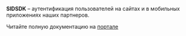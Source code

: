 **SIDSDK** – аутентификация пользователей на сайтах и в мобильных приложениях наших партнеров.

Читайте полную документацию на [портале](https://developers.sber.ru/docs/ru/sberid/sdk/iossdk/connection)
